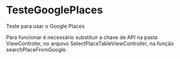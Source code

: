 # TesteGooglePlaces
Teste para usar o Google Places

Para funcionar é necessário substituir a chave de API na pasta ViewControler, no arquivo SelectPlaceTableViewController, na função searchPlaceFromGoogle.
